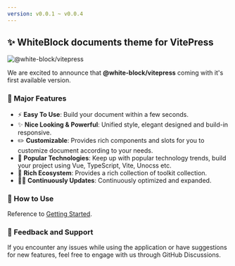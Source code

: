 ```yaml
---
version: v0.0.1 ~ v0.0.4
---
```


## ✨ WhiteBlock documents theme for VitePress

![@white-block/vitepress](/white-block/vitepress/preview.png)

We are excited to announce that **@white-block/vitepress** coming with it's first available version.

### 🚀 Major Features

- ⚡ **Easy To Use**: Build your document within a few seconds.
- ✨ **Nice Looking & Powerful**: Unified style, elegant designed and build-in responsive.
- ✏️ **Customizable**: Provides rich components and slots for you to customize document according to your needs.
- 💎 **Popular Technologies**: Keep up with popular technology trends, build your project using Vue, TypeScript, Vite, Unocss etc.
- 🌈 **Rich Ecosystem**: Provides a rich collection of toolkit collection.
- 👨‍💻 **Continuously Updates**: Continuously optimized and expanded.

### 🌟 How to Use

Reference to [Getting Started](/white-block/vitepress/guide/started).

### 📢 Feedback and Support

If you encounter any issues while using the application or have suggestions for new features, feel free to engage with us through GitHub Discussions.